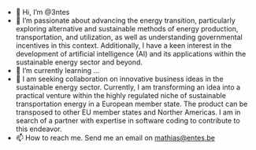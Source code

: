 - 👋 Hi, I’m @3ntes
- 👀 I’m passionate about advancing the energy transition, particularly exploring alternative and sustainable methods of energy production, transportation, and utilization, as well as understanding governmental incentives in this context. Additionally, I have a keen interest in the development of artificial intelligence (AI) and its applications within the sustainable energy sector and beyond.
- 🌱 I’m currently learning ...
- 💞️ I am seeking collaboration on innovative business ideas in the sustainable energy sector. Currently, I am transforming an idea into a practical venture within the highly regulated niche of sustainable transportation energy in a European member state. The product can be transposed to other EU member states and Norther Americas. I am in search of a partner with expertise in software coding to contribute to this endeavor.
- 📫 How to reach me. Send me an email on mathias@entes.be

<!---
3ntes/3ntes is a ✨ special ✨ repository because its `README.md` (this file) appears on your GitHub profile.
You can click the Preview link to take a look at your changes.
--->
